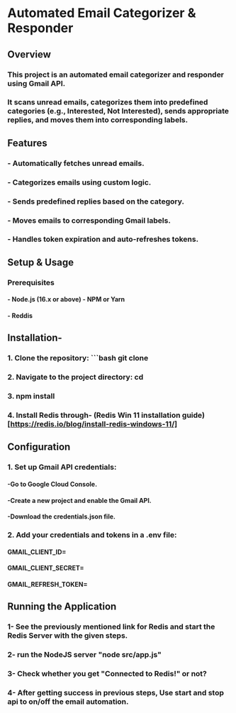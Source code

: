 # Automated Email Categorizer & Responder
## Overview
### This project is an automated email categorizer and responder using Gmail API.
### It scans unread emails, categorizes them into predefined categories (e.g., Interested, Not Interested), sends appropriate replies, and moves them into corresponding labels. 
## Features
### - Automatically fetches unread emails.
### - Categorizes emails using custom logic.
### - Sends predefined replies based on the category.
### - Moves emails to corresponding Gmail labels.
### - Handles token expiration and auto-refreshes tokens.
## Setup & Usage 
### Prerequisites 
#### - Node.js (16.x or above) - NPM or Yarn 
#### - Reddis
## Installation-
### 1. Clone the repository: ```bash git clone <repository-url>
### 2. Navigate to the project directory: cd <project-folder>
### 3. npm install
### 4. Install Redis through- (Redis Win 11 installation guide)[https://redis.io/blog/install-redis-windows-11/]
## Configuration
### 1. Set up Gmail API credentials:
####    -Go to Google Cloud Console.
####    -Create a new project and enable the Gmail API.
####    -Download the credentials.json file.
### 2. Add your credentials and tokens in a .env file:
#### GMAIL_CLIENT_ID=<your-client-id>
#### GMAIL_CLIENT_SECRET=<your-client-secret>
#### GMAIL_REFRESH_TOKEN=<your-refresh-token>
## Running the Application
### 1- See the previously mentioned link for Redis and start the Redis Server with the given steps.
### 2- run the NodeJS server "node src/app.js"
### 3- Check whether you get "Connected to Redis!" or not?
### 4- After getting success in previous steps, Use start and stop api to on/off the email automation.
